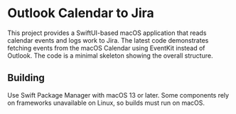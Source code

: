# Outlook Calendar to Jira

This project provides a SwiftUI-based macOS application that reads calendar events and logs work to Jira. The latest code demonstrates fetching events from the macOS Calendar using EventKit instead of Outlook. The code is a minimal skeleton showing the overall structure.

## Building

Use Swift Package Manager with macOS 13 or later. Some components rely on frameworks unavailable on Linux, so builds must run on macOS.
